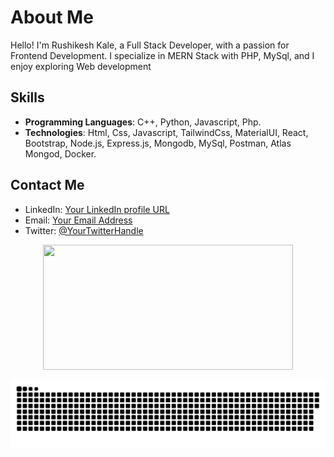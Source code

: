 # About Me

Hello! I'm Rushikesh Kale, a Full Stack Developer, with a passion for Frontend Development. I specialize in MERN Stack with PHP, MySql, and I enjoy exploring Web development
## Skills

- **Programming Languages**: C++, Python, Javascript, Php.
- **Technologies**: Html, Css, Javascript, TailwindCss, MaterialUI, React, Bootstrap, Node.js, Express.js, Mongodb, MySql, Postman, Atlas Mongod, Docker.

## Contact Me

- LinkedIn: [Your LinkedIn profile URL](https://www.linkedin.com/your-profile)
- Email: [Your Email Address](mailto:your-email@example.com)
- Twitter: [@YourTwitterHandle](https://twitter.com/your-twitter-handle)


<p align="center">
  <img width="400" height="200" src="https://github-readme-stats.vercel.app/api/top-langs/?username=Rushi-kale-1&size_weight=0.15&count_weight=0.5&layout=compact&theme=vision-friendly-dark">
</p>


<p align="center">
 <img width="1000" src="github-snake.svg" alt="snake"/>
</p>
